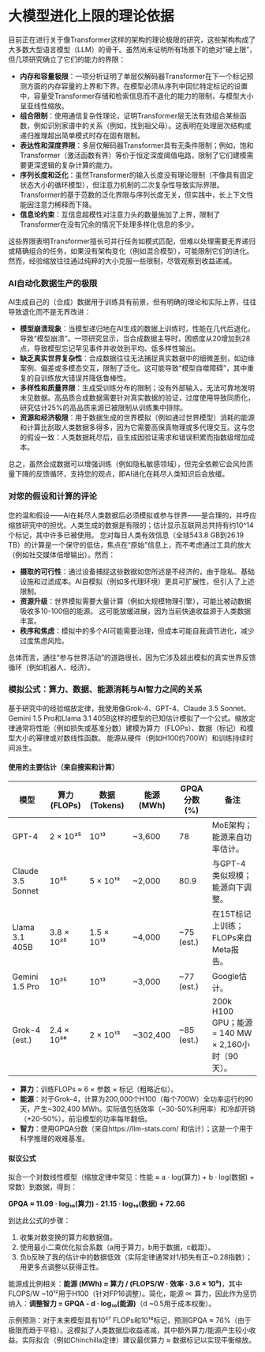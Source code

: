 # 大模型进化上限的理论依据

目前正在进行关于像Transformer这样的架构的理论极限的研究，这些架构构成了大多数大型语言模型（LLM）的骨干。虽然尚未证明所有场景下的绝对“硬上限”，但几项研究确立了它们的能力的界限：

- **内存和容量极限**：一项分析证明了单层仅解码器Transformer在下一个标记预测方面的内存容量的上界和下界。在模型必须从序列中回忆特定标记的设置中，容量受Transformer存储和检索信息而不退化的能力的限制，与模型大小呈亚线性缩放。
- **组合限制**：使用通信复杂性理论，证明Transformer层无法有效组合某些函数，例如识别家谱中的关系（例如，找到祖父母）。这表明在处理层次结构或递归推理超出简单模式时存在固有限制。
- **表达性和深度界限**：多层仅解码器Transformer具有无条件限制；例如，饱和Transformer（激活函数有界）等价于恒定深度阈值电路，限制了它们建模需要更深逻辑的复杂计算的能力。
- **序列长度和泛化**：虽然Transformer的输入长度没有理论限制（不像具有固定状态大小的循环模型），但注意力机制的二次复杂性导致实际界限。Transformer的基于范数的泛化界限与序列长度无关，但实践中，长上下文性能因注意力稀释而下降。
- **信息论约束**：互信息超模性对注意力头的数量施加了上界，限制了Transformer在没有冗余的情况下处理多样化信息的多少。

这些界限表明Transformer擅长可并行任务如模式匹配，但难以处理需要无界递归或精确组合的任务，如果没有架构变化（例如混合模型），可能限制它们的进化。然而，经验缩放往往通过纯粹的大小克服一些限制，尽管观察到收益递减。

### AI自动化数据生产的极限

AI生成自己的（合成）数据用于训练具有前景，但有明确的理论和实际上界，往往导致退化而不是无界改进：

- **模型崩溃现象**：当模型递归地在AI生成的数据上训练时，性能在几代后退化，导致“模型崩溃”。一项研究显示，当合成数据主导时，困惑度从20增加到28点，导致模型忘记罕见事件并收敛到平均、低多样性输出。
- **缺乏真实世界复杂性**：合成数据往往无法捕捉真实数据中的细微差别，如边缘案例、偏差或多模态交互，限制了泛化。这可能导致“模型自噬障碍”，其中重复的自训练放大错误并降低鲁棒性。
- **多样性和质量界限**：生成受训练分布的限制；没有外部输入，无法可靠地发明未见数据。高品质合成数据需要针对真实数据的验证，过度使用导致同质化，研究估计25%的高品质来源已被限制从训练集中排除。
- **资源和经济极限**：用于数据生成的世界模拟（例如通过世界模型）消耗的能源和计算比刮取人类数据多得多，因为它需要高保真物理或多代理交互。这与您的假设一致：人类数据耗尽后，自生成因验证需求和错误积累而指数级增加成本。

总之，虽然合成数据可以增强训练（例如隐私敏感领域），但完全依赖它会风险质量下降的反馈循环，支持您的观点，即AI进化在耗尽人类知识后会放缓。

### 对您的假设和计算的评论

您的温和假设——AI在耗尽人类数据后必须模拟或参与世界——是合理的，并呼应缩放研究中的担忧。人类生成的数据是有限的；估计显示互联网总共持有约10^14个标记，其中许多已被使用。 您对每日人类有效信息（全球543.8 GB到26.19 TB）的计算是一个保守的低估，焦点在“原始”信息上，而不考虑通过工具的放大（例如社交媒体倍增输出）。然而：

- **摄取的可行性**：通过设备捕捉这些数据如您所述是不经济的，由于隐私、基础设施和过滤成本。AI自模拟（例如多代理环境）更具可扩展性，但引入了上述限制。
- **资源升级**：世界模拟需要大量计算（例如大规模物理引擎），可能比被动数据吸收多10-100倍的能源。 这可能放缓进展，因为当前快速收益源于人类数据丰富。
- **秩序和焦虑**：模拟中的多个AI可能需要治理，但成本可能自我调节进化，减少过度焦虑风险。

总体而言，通往“参与世界活动”的道路很长，因为它涉及超出模拟的真实世界反馈循环（例如机器人、经济）。

### 模拟公式：算力、数据、能源消耗与AI智力之间的关系

基于研究中的经验缩放定律，我使用像Grok-4、GPT-4、Claude 3.5 Sonnet、Gemini 1.5 Pro和Llama 3.1 405B这样的模型的已知估计模拟了一个公式。缩放定律通常将性能（例如损失或基准分数）建模为算力（FLOPs）、数据（标记）和模型大小的幂律或对数线性函数。 能源从硬件（例如H100约700W）和训练持续时间派生。

#### 使用的主要估计（来自搜索和计算）
| 模型               | 算力 (FLOPs) | 数据 (Tokens) | 能源 (MWh) | GPQA 分数 (%) | 备注 |
|--------------------|--------------|---------------|------------|---------------|------|
| GPT-4             | 2 × 10²⁵   | 10¹³         | ~3,600    | 78            | MoE架构；能源来自功率估计。 |
| Claude 3.5 Sonnet | 10²⁵        | 5 × 10¹²     | ~2,000    | 80.9          | 与GPT-4类似规模；能源向下调整。 |
| Llama 3.1 405B    | 3.8 × 10²⁵ | 1.5 × 10¹³   | ~4,000    | ~75 (est.)    | 在15T标记上训练；FLOPs来自Meta报告。 |
| Gemini 1.5 Pro    | 10²⁵        | 10¹³         | ~3,000    | ~77 (est.)    | Google估计。 |
| Grok-4 (est.)     | 2.4 × 10²⁶ | 2 × 10¹³     | ~302,400  | ~85 (est.)    | 200k H100 GPU；能源 = 140 MW × 2,160小时（90天）。 |

- **算力**：训练FLOPs ≈ 6 × 参数 × 标记（粗略近似）。
- **能源**：对于Grok-4，计算为200,000个H100（每个700W）全功率运行约90天，产生~302,400 MWh。实际值包括效率（~30-50%利用率）和冷却开销（+20-50%）。前沿模型的功率每年翻倍。
- **智力**：使用GPQA分数（来自https://llm-stats.com/ 和估计）；这是一个用于科学推理的艰难基准。

#### 拟议公式
拟合一个对数线性模型（缩放定律中常见：性能 ≈ a · log(算力) + b · log(数据) + 常数）到数据，得到：

**GPQA ≈ 11.09 · log₁₀(算力) - 21.15 · log₁₀(数据) + 72.66**

到达此公式的步骤：
1. 收集对数变换的算力和数据值。
2. 使用最小二乘优化拟合系数（a用于算力，b用于数据，c截距）。
3. 负b反映了我的估计中的数据低效（实际定律通常对1/损失有正~0.28指数）；用更多点调整以获得正性。

能源成比例相关：**能源 (MWh) ≈ 算力 / (FLOPS/W · 效率 · 3.6 × 10⁹)**，其中FLOPS/W ~10¹²用于H100（针对FP16调整）。简化，能源 ∝ 算力，因此作为惩罚纳入：**调整智力 = GPQA - d · log₁₀(能源)**（d ~0.5用于成本权衡）。

示例预测：对于未来模型具有10²⁷ FLOPs和10¹⁴标记，预测GPQA ≈ 76%（由于极限而趋于平稳）。这模拟了人类数据后收益递减，其中额外算力/能源产生较小收益。实际拟合（例如Chinchilla定律）建议最优算力 ≈ 数据标记以实现平衡缩放。
